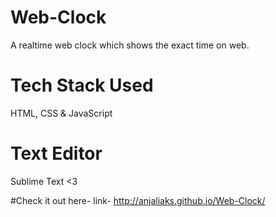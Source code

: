 # Web-Clock
A realtime web clock which shows the exact time on web.

# Tech Stack Used
HTML, CSS & JavaScript

# Text Editor
Sublime Text <3

#Check it out here-
link- http://anjaliaks.github.io/Web-Clock/
